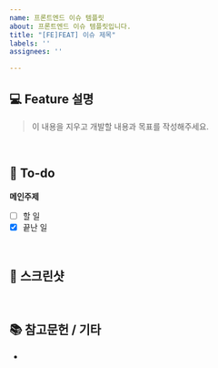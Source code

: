```yaml
---
name: 프론트엔드 이슈 템플릿
about: 프론트엔드 이슈 템플릿입니다.
title: "[FE]FEAT] 이슈 제목"
labels: ''
assignees: ''

---
```


## 💻 Feature 설명
> 이 내용을 지우고 개발할 내용과 목표를 작성해주세요.
<br>

## 📝 To-do
**메인주제**
- [ ] 할 일
- [x] 끝난 일
<br>

## 📸 스크린샷

<br>

## 📚 참고문헌 / 기타
-
